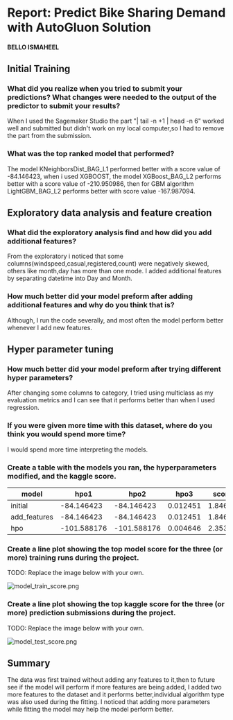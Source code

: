 # Report: Predict Bike Sharing Demand with AutoGluon Solution
#### BELLO ISMAHEEL

## Initial Training
### What did you realize when you tried to submit your predictions? What changes were needed to the output of the predictor to submit your results?
When I used the Sagemaker Studio the part "| tail -n +1 | head -n 6" worked well and submitted but didn't work on my local computer,so I had to remove the part from the submission.
### What was the top ranked model that performed?
The model KNeighborsDist_BAG_L1 performed better with a score value of -84.146423, when i used XGBOOST, the model XGBoost_BAG_L2 performs better with a score value of -210.950986, then for GBM algorithm LightGBM_BAG_L2 performs better with score value -167.987094.
## Exploratory data analysis and feature creation
### What did the exploratory analysis find and how did you add additional features?
From the exploratory i noticed that some columns(windspeed,casual,registered,count) were negatively skewed, others like month,day has more than one mode.
I added additional features by separating datetime into Day and Month.

### How much better did your model preform after adding additional features and why do you think that is?
Although, I run the code severally, and most often the model perform better whenever I add new features.
## Hyper parameter tuning
### How much better did your model preform after trying different hyper parameters?
After changing some columns to category, I tried using multiclass as my evaluation metrics and I can see that it performs better than when I used regression.

### If you were given more time with this dataset, where do you think you would spend more time?
I would spend more time interpreting the models.
### Create a table with the models you ran, the hyperparameters modified, and the kaggle score.
|model|hpo1|hpo2|hpo3|score|
|--|--|--|--|--|
|initial|-84.146423|-84.146423|0.012451|1.84672|
|add_features|-84.146423|-84.146423|0.012451|1.84672|
|hpo|-101.588176|-101.588176|0.004646|2.35363|

### Create a line plot showing the top model score for the three (or more) training runs during the project.

TODO: Replace the image below with your own.

![model_train_score.png](model_train_score.png)

### Create a line plot showing the top kaggle score for the three (or more) prediction submissions during the project.

TODO: Replace the image below with your own.

![model_test_score.png](model_test_score.png)

## Summary
The data was first trained without adding any features to it,then to future see if the model will perform if more features are being added, I added two more features to the dataset and it performs better,individual algorithm type was also used during the fitting. I noticed that adding more parameters while fitting the model may help the model perform better.